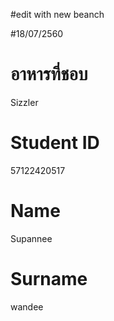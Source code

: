 #edit with new beanch

#18/07/2560
# อาหารที่ชอบ
Sizzler
# Student ID
57122420517
# Name
Supannee
# Surname
wandee

